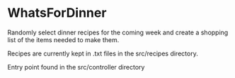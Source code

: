 # WhatsForDinner

Randomly select dinner recipes for the coming week and create a shopping list of the items needed to make them.

Recipes are currently kept in .txt files in the src/recipes directory.

Entry point found in the src/controller directory
